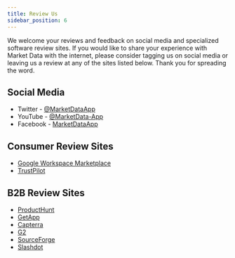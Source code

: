 ```yaml
---
title: Review Us
sidebar_position: 6
---
```


We welcome your reviews and feedback on social media and specialized software review sites. If you would like to share your experience with Market Data with the internet, please consider tagging us on social media or leaving us a review at any of the sites listed below. Thank you for spreading the word.

## Social Media

- Twitter - [@MarketDataApp](https://twitter.com/MarketDataApp)
- YouTube - [@MarketData-App](https://www.youtube.com/channel/UCtMeqaVWugbYyCYIAKlyC6Q)
- Facebook - [MarketDataApp](https://www.facebook.com/MarketDataApp/)

## Consumer Review Sites

- [Google Workspace Marketplace](https://workspace.google.com/marketplace/app/market_data/453586334945)
- [TrustPilot](https://www.trustpilot.com/review/www.marketdata.app)

## B2B Review Sites

- [ProductHunt](https://www.producthunt.com/products/market-data)
- [GetApp](https://www.getapp.com/it-management-software/a/market-data/)
- [Capterra](https://www.capterra.com/p/10004187/Market-Data/)
- [G2](https://www.g2.com/products/market-data/reviews)
- [SourceForge](https://sourceforge.net/software/product/Market-Data/)
- [Slashdot](https://slashdot.org/software/p/Market-Data/)
